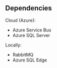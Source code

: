 ## Dependencies

Cloud (Azure):

* Azure Service Bus
* Azure SQL Server

Locally:
* RabbitMQ
* Azure SQL Edge